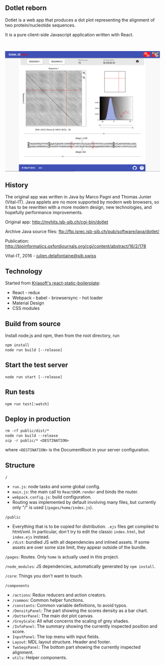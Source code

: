 
Dotlet reborn
-------------

Dotlet is a web app that produces a dot plot representing the alignment of two protein/nucleotide sequences.

It is a pure client-side Javascript application written with React.

<br>

![Dotlet screenshot](docs/images/dotlet-main.png)

History
-------

The original app was written in Java by Marco Pagni and Thomas Junier (Vital-IT).
Java applets are no more supported by modern web browsers, so it has to be rewritten
with a more modern design, new technologies, and hopefully performance improvements.

Original app: http://myhits.isb-sib.ch/cgi-bin/dotlet

Archive Java source files: ftp://ftp.isrec.isb-sib.ch/pub/software/java/dotlet/

Publication: http://bioinformatics.oxfordjournals.org/cgi/content/abstract/16/2/178

Vital-IT, 2016 - julien.delafontaine@sib.swiss

Technology
----------
Started from [Kriasoft's react-static-boilerplate](https://github.com/kriasoft/react-static-boilerplate):
* React - redux
* Webpack - babel - browsersync - hot loader
* Material Design
* CSS modules


Build from source
-----------------

Install node.js and npm, then from the root directory, run

```
npm install     
node run build [--release] 
```

Start the test server
---------------------

```
node run start [--release]
```

Run tests
---------

```
npm run test[:watch]
```

Deploy in production
--------------------

```
rm -rf public/dist/*
node run build --release
scp -r public/* <DESTINATION>
```

where `<DESTINATION>` is the DocumentRoot in your server configuration.


Structure
---------

`/`

* `run.js`: node tasks and some global config.
* `main.js`: the main call to `ReactDOM.render` and binds the router.
* `webpack.config.js`: build configuration.
* Routing was implemented by default involving many files, 
  but currently only "/" is used (`/pages/home/index.js`).

`/public`

* Everything that is to be copied for distribution. 
  `.ejs` files get compiled to html/xml. In particular, don't try to edit
  the classic `index.html`, but `index.ejs` instead.
* `/dist`: bundled JS with all dependencies and inlined assets.
  If some assets are over some size limit, they appear outside of the bundle.

`/pages`: Routes. Only `home` is actually used in this project.

`/node_modules`: JS dependencies, automatically generated by `npm install`.

`/core`: Things you don't want to touch.

`/components`

* `/actions`: Redux reducers and action creators.
* `/common`: Common helper functions.
* `/constants`: Common variable definitions, to avoid typos.
* `/DensityPanel`: The part showing the scores density as a bar chart.
* `/DotterPanel`: The main dot plot canvas.
* `/GreyScale`: All what concerns the scaling of grey shades.
* `/InfoPanel`: The summary showing the currently inspected position and score.
* `InputPanel`: The top menu with input fields.
* `Layout`: MDL layout structure. Header and footer.
* `TwoSeqsPanel`: The bottom part showing the currently inspected alignment.
* `utils`: Helper components.

